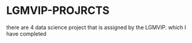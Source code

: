 # LGMVIP-PROJRCTS
there are 4 data science project that is assigned by the LGMVIP. which I have completed  
